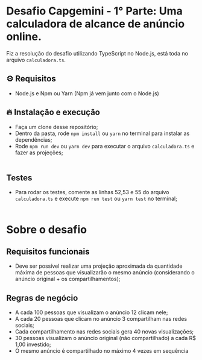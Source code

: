 # Desafio Capgemini - 1° Parte: Uma calculadora de alcance de anúncio online.

Fiz a resolução do desafio utilizando TypeScript no Node.js, está toda no arquivo `calculadora.ts`.

## ⚙ Requisitos

- Node.js e Npm ou Yarn (Npm já vem junto com o Node.js)

## 🔥 Instalação e execução

- Faça um clone desse repositório;
- Dentro da pasta, rode `npm install` ou `yarn` no terminal para instalar as dependências;
- Rode `npm run dev` ou `yarn dev` para executar o arquivo `calculadora.ts` e fazer as projeções; </br> </br>

## Testes

- Para rodar os testes, comente as linhas 52,53 e 55 do arquivo `calculadora.ts` e execute `npm run test` ou `yarn test` no terminal; </br> </br>

# Sobre o desafio

## Requisitos funcionais

- Deve ser possível realizar uma projeção aproximada da quantidade máxima de pessoas que visualizarão o mesmo anúncio (considerando o anúncio original + os compartilhamentos);

## Regras de negócio

- A cada 100 pessoas que visualizam o anúncio 12 clicam nele;
- A cada 20 pessoas que clicam no anúncio 3 compartilham nas redes sociais;
- Cada compartilhamento nas redes sociais gera 40 novas visualizações;
- 30 pessoas visualizam o anúncio original (não compartilhado) a cada R$ 1,00 investido;
- O mesmo anúncio é compartilhado no máximo 4 vezes em sequência
